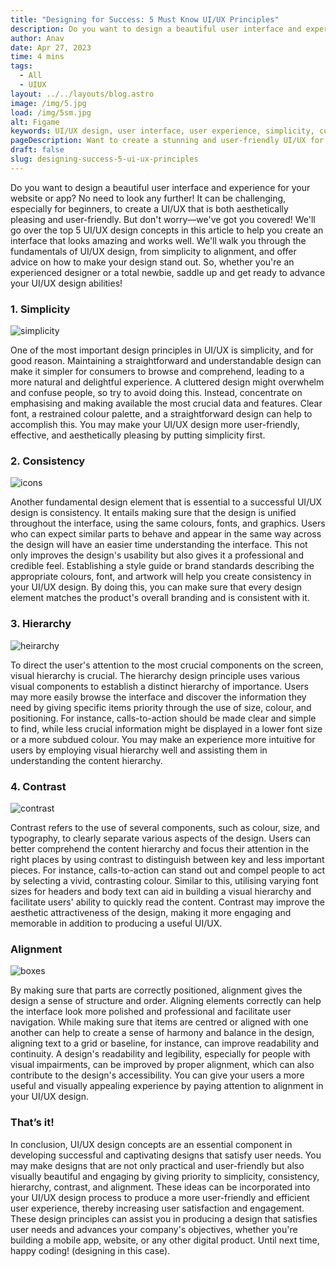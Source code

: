 ```yaml
---
title: "Designing for Success: 5 Must Know UI/UX Principles"
description: Do you want to design a beautiful user interface and experience for your website or app? No need to look any further! It can be challenging, especially....
author: Anav
date: Apr 27, 2023
time: 4 mins
tags:
  - All
  - UIUX
layout: ../../layouts/blog.astro
image: /img/5.jpg
load: /img/5sm.jpg
alt: Figame
keywords: UI/UX design, user interface, user experience, simplicity, consistency, hierarchy, contrast, alignment, design principles
pageDescription: Want to create a stunning and user-friendly UI/UX for your digital product? Learn the top 5 essential design principles of simplicity, consistency, hierarchy, contrast, and alignment in this article.
draft: false
slug: designing-success-5-ui-ux-principles
---
```

Do you want to design a beautiful user interface and experience for your website or app? No need to look any further! It can be challenging, especially for beginners, to create a UI/UX that is both aesthetically pleasing and user-friendly. But don't worry—we've got you covered! We'll go over the top 5 UI/UX design concepts in this article to help you create an interface that looks amazing and works well. We'll walk you through the fundamentals of UI/UX design, from simplicity to alignment, and offer advice on how to make your design stand out. So, whether you're an experienced designer or a total newbie, saddle up and get ready to advance your UI/UX design abilities!

### 1. Simplicity

![simplicity](/img/5.1.jpg)

One of the most important design principles in UI/UX is simplicity, and for good reason. Maintaining a straightforward and understandable design can make it simpler for consumers to browse and comprehend, leading to a more natural and delightful experience. A cluttered design might overwhelm and confuse people, so try to avoid doing this. Instead, concentrate on emphasising and making available the most crucial data and features. Clear font, a restrained colour palette, and a straightforward design can help to accomplish this. You may make your UI/UX design more user-friendly, effective, and aesthetically pleasing by putting simplicity first.

### 2. Consistency

![icons](/img/5.2.jpg)

Another fundamental design element that is essential to a successful UI/UX design is consistency. It entails making sure that the design is unified throughout the interface, using the same colours, fonts, and graphics. Users who can expect similar parts to behave and appear in the same way across the design will have an easier time understanding the interface. This not only improves the design's usability but also gives it a professional and credible feel. Establishing a style guide or brand standards describing the appropriate colours, font, and artwork will help you create consistency in your UI/UX design. By doing this, you can make sure that every design element matches the product's overall branding and is consistent with it.

### 3. Hierarchy

![heirarchy](/img/5.3.jpg)

To direct the user's attention to the most crucial components on the screen, visual hierarchy is crucial. The hierarchy design principle uses various visual components to establish a distinct hierarchy of importance. Users may more easily browse the interface and discover the information they need by giving specific items priority through the use of size, colour, and positioning. For instance, calls-to-action should be made clear and simple to find, while less crucial information might be displayed in a lower font size or a more subdued colour. You may make an experience more intuitive for users by employing visual hierarchy well and assisting them in understanding the content hierarchy.

### 4. Contrast

![contrast](/img/5.4.jpg)

Contrast refers to the use of several components, such as colour, size, and typography, to clearly separate various aspects of the design. Users can better comprehend the content hierarchy and focus their attention in the right places by using contrast to distinguish between key and less important pieces. For instance, calls-to-action can stand out and compel people to act by selecting a vivid, contrasting colour. Similar to this, utilising varying font sizes for headers and body text can aid in building a visual hierarchy and facilitate users' ability to quickly read the content. Contrast may improve the aesthetic attractiveness of the design, making it more engaging and memorable in addition to producing a useful UI/UX.

### Alignment 

![boxes](/img/5.5.jpg)

By making sure that parts are correctly positioned, alignment gives the design a sense of structure and order. Aligning elements correctly can help the interface look more polished and professional and facilitate user navigation. While making sure that items are centred or aligned with one another can help to create a sense of harmony and balance in the design, aligning text to a grid or baseline, for instance, can improve readability and continuity. A design's readability and legibility, especially for people with visual impairments, can be improved by proper alignment, which can also contribute to the design's accessibility. You can give your users a more useful and visually appealing experience by paying attention to alignment in your UI/UX design.

### That’s it!

In conclusion, UI/UX design concepts are an essential component in developing successful and captivating designs that satisfy user needs. You may make designs that are not only practical and user-friendly but also visually beautiful and engaging by giving priority to simplicity, consistency, hierarchy, contrast, and alignment. These ideas can be incorporated into your UI/UX design process to produce a more user-friendly and efficient user experience, thereby increasing user satisfaction and engagement. These design principles can assist you in producing a design that satisfies user needs and advances your company's objectives, whether you're building a mobile app, website, or any other digital product. Until next time, happy coding! (designing in this case).
